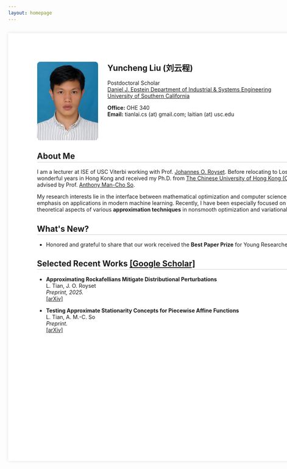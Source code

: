 ```yaml
---
layout: homepage
---
```


<!-- 
  This style block defines the A4 page effect and the title styling.
-->
<style>
  /* Define the styles for our A4 page container */
  .a4-page {
    width: 26cm;
    min-height: 29.7cm;
    padding: 2cm;
    margin: 2em auto; 
    background: white;
    box-shadow: 0 0 10px rgba(0, 0, 0, 0.1);
    box-sizing: border-box; 
  }

  /* NEW: Style for all h2 titles inside the A4 page */
  .a4-page h2 {
    /* Creates the line directly under the text */
    border-bottom: 1px solid #ccc; 
    
    /* Adds a little space between the text and the line */
    padding-bottom: 0.1em;
    
    /* Adjusts the space below the line and the content that follows */
    margin-bottom: 0.8em; 
  }

  /* Responsive design for small screens */
  @media screen and (max-width: 21cm) {
    .a4-page {
      width: 100%;
      min-height: auto;
      margin: 0;
      box-shadow: none;
      padding: 1.5em 1em;
    }
  }
</style>

<!-- 
  This div wraps all content and applies the .a4-page style.
  The `markdown="1"` attribute is CRITICAL for rendering Markdown inside the div.
-->
<div class="a4-page" markdown="1">

<!-- Profile Section (this part is already HTML, so it works fine) -->
<div style="display: flex; align-items: flex-start; margin-bottom: 2em;">
  <img src="lyc.jpg" alt="Yuncheng Liu" style="width: 160px; margin-right: 25px; border-radius: 8px;">
  <div style="flex-grow: 1;">
    <h2 style="margin-top: 0; border-bottom: none; padding-bottom: 0;">Yuncheng Liu (刘云程)</h2>
    <p style="margin: 0.5em 0;">
      Postdoctoral Scholar<br>
      <a href="https://ise.usc.edu/">Daniel J. Epstein Department of Industrial & Systems Engineering</a><br>
      <a href="https://www.usc.edu/">University of Southern California</a>
    </p>
    <p style="margin: 1em 0;">
      <strong>Office:</strong> OHE 340<br>
      <strong>Email:</strong> tianlai.cs (at) gmail.com; laitian (at) usc.edu
    </p>
  </div>
</div>


## About Me

I am a lecturer at ISE of USC Viterbi working with Prof. [Johannes O. Royset](https://sites.google.com/a/nps.edu/royset/). Before relocating to Los Angeles, I spent four wonderful years in Hong Kong and received my Ph.D. from [The Chinese University of Hong Kong (CUHK)](https://www.cuhk.edu.hk/english/index.html), where I was advised by Prof. [Anthony Man-Cho So](https://www.se.cuhk.edu.hk/people/anthony-man-cho-so/).

My research interests lie in the interface between mathematical optimization and computer science, with a particular emphasis on applications in modern machine learning. Recently, I have been especially focused on the computational and theoretical aspects of various **approximation techniques** in nonsmooth optimization and variational analysis.


## What's New?

- Honored and grateful to share that our work received the **Best Paper Prize** for Young Researchers at [ICCOPT 2025](https://iccopt2025.gerad.ca/)!


## Selected Recent Works [[Google Scholar]](URL_TO_GOOGLE_SCHOLAR_PROFILE)

- **Approximating Rockafellians Mitigate Distributional Perturbations** \
  L. Tian, J. O. Royset \
  *Preprint, 2025.* \
  [[arXiv]](URL_TO_ARXIV_PAPER_1)

- **Testing Approximate Stationarity Concepts for Piecewise Affine Functions** \
  L. Tian, A. M.-C. So \
  *Preprint.* \
  [[arXiv]](URL_TO_ARXIV_PAPER_2)

</div> <!-- This closes the .a4-page wrapper -->
